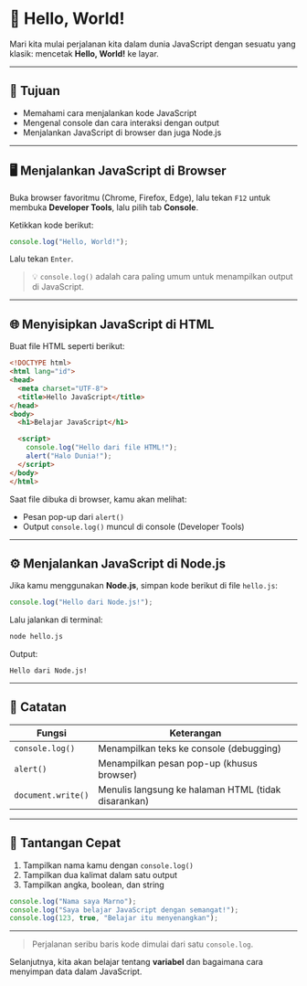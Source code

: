 # 👋 Hello, World!

Mari kita mulai perjalanan kita dalam dunia JavaScript dengan sesuatu yang klasik: mencetak **Hello, World!** ke layar.

---

## 📌 Tujuan

- Memahami cara menjalankan kode JavaScript
- Mengenal console dan cara interaksi dengan output
- Menjalankan JavaScript di browser dan juga Node.js

---

## 🖥 Menjalankan JavaScript di Browser

Buka browser favoritmu (Chrome, Firefox, Edge), lalu tekan `F12` untuk membuka **Developer Tools**, lalu pilih tab **Console**.

Ketikkan kode berikut:

```javascript
console.log("Hello, World!");
````

Lalu tekan `Enter`.

> 💡 `console.log()` adalah cara paling umum untuk menampilkan output di JavaScript.

---

## 🌐 Menyisipkan JavaScript di HTML

Buat file HTML seperti berikut:

```html
<!DOCTYPE html>
<html lang="id">
<head>
  <meta charset="UTF-8">
  <title>Hello JavaScript</title>
</head>
<body>
  <h1>Belajar JavaScript</h1>

  <script>
    console.log("Hello dari file HTML!");
    alert("Halo Dunia!");
  </script>
</body>
</html>
```

Saat file dibuka di browser, kamu akan melihat:

* Pesan pop-up dari `alert()`
* Output `console.log()` muncul di console (Developer Tools)

---

## ⚙️ Menjalankan JavaScript di Node.js

Jika kamu menggunakan **Node.js**, simpan kode berikut di file `hello.js`:

```javascript
console.log("Hello dari Node.js!");
```

Lalu jalankan di terminal:

```bash
node hello.js
```

Output:

```
Hello dari Node.js!
```

---

## 🧠 Catatan

| Fungsi             | Keterangan                                          |
| ------------------ | --------------------------------------------------- |
| `console.log()`    | Menampilkan teks ke console (debugging)             |
| `alert()`          | Menampilkan pesan pop-up (khusus browser)           |
| `document.write()` | Menulis langsung ke halaman HTML (tidak disarankan) |

---

## 🧪 Tantangan Cepat

1. Tampilkan nama kamu dengan `console.log()`
2. Tampilkan dua kalimat dalam satu output
3. Tampilkan angka, boolean, dan string

```javascript
console.log("Nama saya Marno");
console.log("Saya belajar JavaScript dengan semangat!");
console.log(123, true, "Belajar itu menyenangkan");
```

---
> Perjalanan seribu baris kode dimulai dari satu `console.log`.

Selanjutnya, kita akan belajar tentang **variabel** dan bagaimana cara menyimpan data dalam JavaScript.